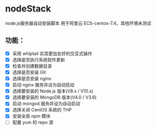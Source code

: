 # nodeStack
node.js服务器自动安装脚本
用于阿里云 ECS-centos-7.4，其他环境未测试

## 功能：
- [x] 采用 whiptail 实现更加友好的交互式操作
- [x] 选择是否执行系统软件更新
- [x] 检查并创建数据目录
- [x] 选择是否安装 Git
- [x] 选择是否安装 nginx
- [x] 启动 nginx 服务并设为自动启动
- [x] 选择要安装的 Node.js 版本(V8.x / V10.x)
- [x] 选择要安装的 MongoDB 版本(V4.0 / V3.6)
- [x] 启动 mongod 服务并设为自动启动
- [x] 选择关闭 CentOS 系统的 THP
- [x] 安装全局 npm 模块
- [ ] 配置 yum 的 repo 源
